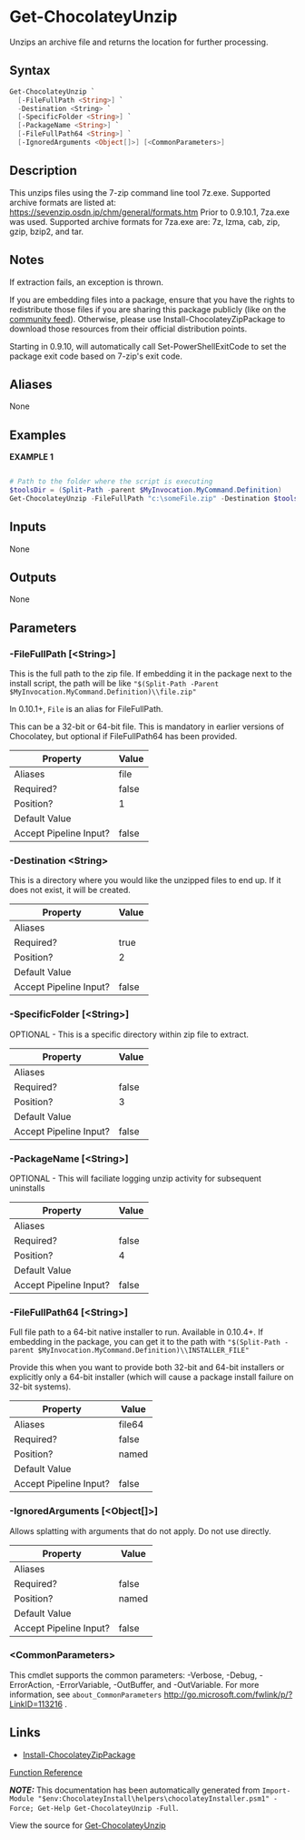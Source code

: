 ﻿---
Title: Get-ChocolateyUnzip
Description: Information on Get-ChocolateyUnzip function
RedirectFrom: docs/helpers-get-chocolatey-unzip
---

# Get-ChocolateyUnzip

<!-- This documentation is automatically generated from https://github.com/chocolatey/choco/tree/stable/src/chocolatey.resources/helpers/functions/Get-ChocolateyUnzip.ps1 using https://github.com/chocolatey/choco/tree/stable/GenerateDocs.ps1. Contributions are welcome at the original location(s). -->

Unzips an archive file and returns the location for further processing.

## Syntax

~~~powershell
Get-ChocolateyUnzip `
  [-FileFullPath <String>] `
  -Destination <String> `
  [-SpecificFolder <String>] `
  [-PackageName <String>] `
  [-FileFullPath64 <String>] `
  [-IgnoredArguments <Object[]>] [<CommonParameters>]
~~~

## Description

This unzips files using the 7-zip command line tool 7z.exe.
Supported archive formats are listed at:
https://sevenzip.osdn.jp/chm/general/formats.htm
Prior to 0.9.10.1, 7za.exe was used. Supported archive formats for
7za.exe are: 7z, lzma, cab, zip, gzip, bzip2, and tar.

## Notes

If extraction fails, an exception is thrown.

If you are embedding files into a package, ensure that you have the
rights to redistribute those files if you are sharing this package
publicly (like on the [community feed](https://chocolatey.org/packages)). Otherwise, please use
Install-ChocolateyZipPackage to download those resources from their
official distribution points.

Starting in 0.9.10, will automatically call Set-PowerShellExitCode to
set the package exit code based on 7-zip's exit code.

## Aliases

None

## Examples

 **EXAMPLE 1**

~~~powershell

# Path to the folder where the script is executing
$toolsDir = (Split-Path -parent $MyInvocation.MyCommand.Definition)
Get-ChocolateyUnzip -FileFullPath "c:\someFile.zip" -Destination $toolsDir
~~~

## Inputs

None

## Outputs

None

## Parameters

###  -FileFullPath [&lt;String&gt;]
This is the full path to the zip file. If embedding it in the package
next to the install script, the path will be like
`"$(Split-Path -Parent $MyInvocation.MyCommand.Definition)\\file.zip"`

In 0.10.1+, `File` is an alias for FileFullPath.

This can be a 32-bit or 64-bit file. This is mandatory in earlier versions
of Chocolatey, but optional if FileFullPath64 has been provided.

Property               | Value
---------------------- | -----
Aliases                | file
Required?              | false
Position?              | 1
Default Value          |
Accept Pipeline Input? | false

###  -Destination &lt;String&gt;
This is a directory where you would like the unzipped files to end up.
If it does not exist, it will be created.

Property               | Value
---------------------- | -----
Aliases                |
Required?              | true
Position?              | 2
Default Value          |
Accept Pipeline Input? | false

###  -SpecificFolder [&lt;String&gt;]
OPTIONAL - This is a specific directory within zip file to extract.

Property               | Value
---------------------- | -----
Aliases                |
Required?              | false
Position?              | 3
Default Value          |
Accept Pipeline Input? | false

###  -PackageName [&lt;String&gt;]
OPTIONAL - This will faciliate logging unzip activity for subsequent
uninstalls

Property               | Value
---------------------- | -----
Aliases                |
Required?              | false
Position?              | 4
Default Value          |
Accept Pipeline Input? | false

###  -FileFullPath64 [&lt;String&gt;]
Full file path to a 64-bit native installer to run. Available in 0.10.4+.
If embedding in the package, you can get it to the path with
`"$(Split-Path -parent $MyInvocation.MyCommand.Definition)\\INSTALLER_FILE"`

Provide this when you want to provide both 32-bit and 64-bit
installers or explicitly only a 64-bit installer (which will cause a package
install failure on 32-bit systems).

Property               | Value
---------------------- | ------
Aliases                | file64
Required?              | false
Position?              | named
Default Value          |
Accept Pipeline Input? | false

###  -IgnoredArguments [&lt;Object[]&gt;]
Allows splatting with arguments that do not apply. Do not use directly.

Property               | Value
---------------------- | -----
Aliases                |
Required?              | false
Position?              | named
Default Value          |
Accept Pipeline Input? | false

### &lt;CommonParameters&gt;

This cmdlet supports the common parameters: -Verbose, -Debug, -ErrorAction, -ErrorVariable, -OutBuffer, and -OutVariable. For more information, see `about_CommonParameters` http://go.microsoft.com/fwlink/p/?LinkID=113216 .


## Links

 * [Install-ChocolateyZipPackage](./install-chocolateyzippackage)


[Function Reference](./reference)

***NOTE:*** This documentation has been automatically generated from `Import-Module "$env:ChocolateyInstall\helpers\chocolateyInstaller.psm1" -Force; Get-Help Get-ChocolateyUnzip -Full`.

View the source for [Get-ChocolateyUnzip](https://github.com/chocolatey/choco/tree/stable/src/chocolatey.resources/helpers/functions/Get-ChocolateyUnzip.ps1)
